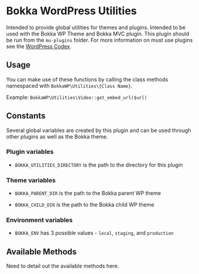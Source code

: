 # Bokka WordPress Utilities

Intended to provide global utilities for themes and plugins. Intended to be used with the Bokka WP Theme and Bokka MVC plugin. This plugin should be run from the `mu-plugins` folder. For more information on must use plugins see the [WordPress Codex](https://codex.wordpress.org/Must_Use_Plugins).

## Usage

You can make use of these functions by calling the class methods namespaced with `BokkaWP\Utilities\{Class Name}`.

Example: 
`BokkaWP\Utilities\Video::get_embed_url($url)`


## Constants

Several global variables are created by this plugin and can be used through other plugins as well as the Bokka theme.

### Plugin variables

* `BOKKA_UTILITIES_DIRECTORY` is the path to the directory for this plugin

### Theme variables

* `BOKKA_PARENT_DIR` is the path to the Bokka parent WP theme

* `BOKKA_CHILD_DIR` is the path to the Bokka child WP theme

### Environment variables

* `BOKKA_ENV` has 3 possible values - `local`, `staging`, and `production`

## Available Methods

Need to detail out the available methods here.